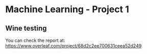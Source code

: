 # Machine Learning - Project 1
## Wine testing

You can check the report at:
https://www.overleaf.com/project/68d2c2ee700631ceea52d249
